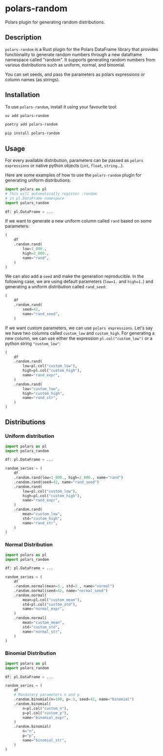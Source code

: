 # polars-random

Polars plugin for generating random distributions.

## Description

`polars-random` is a Rust plugin for the Polars DataFrame library that provides functionality to generate random numbers through a new dataframe namespace called "random". It supports generating random numbers from various distributions such as uniform, normal, and binomial.

You can set seeds, and pass the parameters as polars expressions or column names (as strings).

## Installation

To use `polars-random`, install it using your favourite tool:

```sh
uv add polars-random
```

```sh
poetry add polars-random
```
```sh
pip install polars-random
```


## Usage

For every available distribution, parameters can be passed as `polars expressions` or native python objects (`int`, `float`, `string`...).

Here are some examples of how to use the `polars-random` plugin for generating uniform distributions:

```python
import polars as pl
# This will automatically register .random
# in pl.DataFrame namespace
import polars_random

df: pl.DataFrame = ...
```

If we want to generate a new uniform column called `rand` based on some parameters:
```python
(
    df
    .random.rand(
        low=1_000.,
        high=2_000.,
        name="rand",
    )
)
```

We can also add a `seed` and make the generation reproducible. In the following case, we are using default parameters (`low=1.` and `high=1.`) and generating a uniform distribution called `rand_seed`:
```python
(
    df
    .random.rand(
        seed=42, 
        name="rand_seed",
    )
```

If we want custom parameters, we can use `polars expressions`. Let's say we have two columns called `custom_low` and `custom_high`. For generating a new column, we can use either the expression `pl.col("custom_low")` or a python string `"custom_low"`:
```python
(
    df
    .random.rand(
        low=pl.col("custom_low"),
        high=pl.col("custom_high"),
        name="rand_expr",
    )
    .random.rand(
        low="custom_low",
        high="custom_high",
        name="rand_str",
    )
)
```

## Distributions

### Uniform distribution

```python
import polars as pl
import polars_random

df: pl.DataFrame = ...

random_series = (
    df
    .random.rand(low=1_000., high=2_000., name="rand")
    .random.rand(seed=42, name="rand_seed")
    .random.rand(
        low=pl.col("custom_low"),
        high=pl.col("custom_high"),
        name="rand_expr",
    )
    .random.rand(
        mean="custom_low",
        std="custom_high",
        name="rand_str",
    )
)
```

### Normal Distribution

```python
import polars as pl
import polars_random

df: pl.DataFrame = ...

random_series = (
    df
    .random.normal(mean=3., std=2., name="normal")
    .random.normal(seed=42, name="normal_seed")
    .random.normal(
        mean=pl.col("custom_mean"),
        std=pl.col("custom_std"),
        name="normal_expr",
    )
    .random.normal(
        mean="custom_mean",
        std="custom_std",
        name="normal_str",
    )
)
```

### Binomial Distribution

```python
import polars as pl
import polars_random

df: pl.DataFrame = ...

random_series = (
    df
    # Mandatory parameters n and p
    .random.binomial(n=100, p=.5, seed=42, name="binomial")
    .random.binomial(
        n=pl.col("custom_n"),
        p=pl.col("custom_p"),
        name="binomial_expr",
    )
    .random.binomial(
        n="n",
        p="p",
        name="binomial_str",
    )
)
```